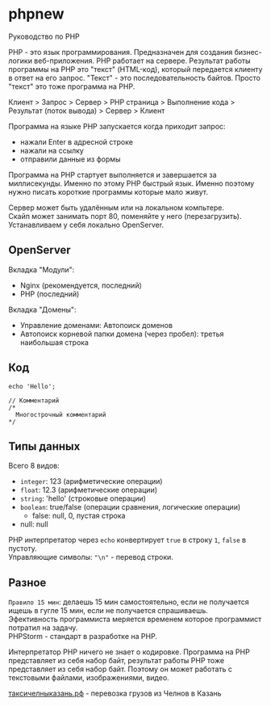# phpnew
Руководство по PHP

PHP - это язык программирования. Предназначен для создания бизнес-логики веб-приложения. PHP работает на сервере. Результат работы программы на PHP это "текст" (HTML-код), который передается клиенту в ответ на его запрос. "Текст" - это последовательность байтов. Просто "текст" это тоже программа на PHP.

Клиент > Запрос > Сервер > PHP страница > Выполнение кода > Результат (поток вывода) > Сервер > Клиент

Программа на языке PHP запускается когда приходит запрос:
- нажали Enter в адресной строке
- нажали на ссылку
- отправили данные из формы

Программа на PHP стартует выполняется и завершается за миллисекунды. Именно по этому PHP быстрый язык. Именно поэтому нужно писать короткие программы которые мало живут.

Сервер может быть удалённым или на локальном компьтере.  
Скайп может занимать порт 80, поменяйте у него (перезагрузить).  
Устанавливаем у себя локально OpenServer.

## OpenServer
Вкладка "Модули":
- Nginx (рекомендуется, последний)
- PHP (последний)

Вкладка "Домены":
- Управление доменами: Автопоиск доменов
- Автопоиск корневой папки домена (через пробел): третья наибольшая строка

## Код

    echo 'Hello';

    // Комментарий
    /*
      Многострочный комментарий
    */

## Типы данных
Всего 8 видов:
- `integer`: 123 (арифметические операции)
- `float`: 12.3 (арифметические операции)
- `string`: 'hello' (строковые операции)
- `boolean`: true/false (операции сравнения, логические операции)
  - false: null, 0, пустая строка
- null: null

PHP интерпретатор через `echo` конвертирует `true` в строку `1`, `false` в пустоту.  
Управляющие символы: `"\n"` - перевод строки.

## Разное
`Правило 15 мин`: делаешь 15 мин самостоятельно, если не получается ищешь в гугле 15 мин, если не получается спрашиваешь.  
Эфективность программиста меряется временем которое программист потратил на задачу.  
PHPStorm - стандарт в разработке на PHP.  

Интерпретатор PHP ничего не знает о кодировке. Программа на PHP представляет из себя набор байт, результат работы PHP тоже представляет из себя набор байт. Поэтому он может работать с текстовыми файлами, изображениями, видео.

<p>
<a href="https://xn--80aaasldnciue3bk8e1cva.xn--p1ai">таксичелныказань.рф</a> - перевозка грузов из Челнов в Казань</p>
